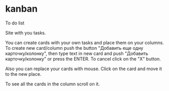 # kanban
To do list

Site with you tasks.

You can create cards with your own tasks and place them on your columns. 
To create new card/column push the button "Добавить еще одну карточку/колонку", then type text in new card and push "Добавить карточку/колонку" or press the ENTER. To cancel click on the "X" button.

Also you can replace your cards with mouse. Click on the card and move it to the new place. 

To see all the cards in the column scroll on it.
